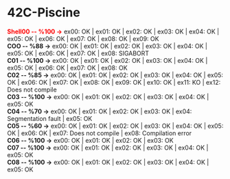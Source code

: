 # 42C-Piscine

<font color="red">**Shell00 -- %100 ->**</font> ex00: OK | ex01: OK | ex02: OK | ex03: OK | ex04: OK | ex05: OK | ex06: OK | ex07: OK | ex08: OK | ex09: OK <br />
**COO -- %88  ->** ex00: OK | ex01: OK | ex02: OK | ex03: OK | ex04: OK | ex05: OK | ex06: OK | ex07: OK | ex08: SIGABORT <br />
**C01 -- %100 ->** ex00: OK | ex01: OK | ex02: OK | ex03: OK | ex04: OK | ex05: OK | ex06: OK | ex07: OK | ex08: OK <br />
**C02 -- %85  ->** ex00: OK | ex01: OK | ex02: OK | ex03: OK | ex04: OK | ex05: OK | ex06: OK | ex07: OK | ex08: OK | ex09: OK | ex10: OK | ex11: KO | ex12: Does not compile <br />
**C03 -- %100 ->** ex00: OK | ex01: OK | ex02: OK | ex03: OK | ex04: OK | ex05: OK <br />
**C04 -- %70  ->** ex00: OK | ex01: OK | ex02: OK | ex03: OK | ex04: Segmentation fault | ex05: OK <br />
**C05 -- %60  ->** ex00: OK | ex01: OK | ex02: OK | ex03: OK | ex04: OK | ex05: OK | ex06: OK | ex07: Does not compile | ex08: Compilation error <br />
**C06 -- %100 ->** ex00: OK | ex01: OK | ex02: OK | ex03: OK <br />
**C07 -- %100 ->** ex00: OK | ex01: OK | ex02: OK | ex03: OK | ex04: OK | ex05: OK <br />
**C08 -- %100 ->** ex00: OK | ex01: OK | ex02: OK | ex03: OK | ex04: OK | ex05: OK <br />
